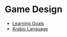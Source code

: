 # Game Design

- [Learning Goals](GameDesign/LearningGoals.md)
- [Arabic Language](GameDesign/ArabicLanguage.md)